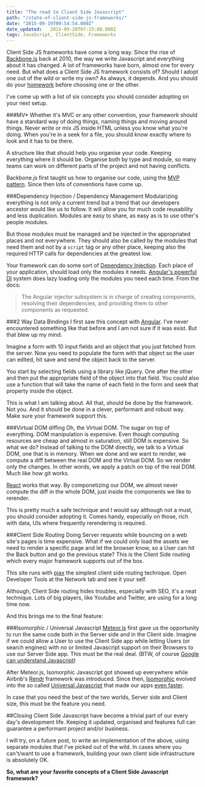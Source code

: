 ```yaml
---
title: "The road to Client Side Javascript"
path: "/state-of-client-side-js-frameworks/"
date: "2015-09-19T09:54:54.000Z"
date_updated:   2015-09-20T07:15:08.000Z
tags: JavaScript, ClientSide, Frameworks
---
```


Client Side JS frameworks have come a long way. Since the rise of [Backbone.js](http://backbonejs.org/) back at 2010, the way we write Javascript and everything about it has changed. A lot of frameworks have born, almost one for every need. But what does a Client Side JS framework consists of? Should I adopt one out of the wild or write my own? As always, it depends. And you should do your [homework](https://medium.com/@kbariotis/choosing-your-next-best-tool-fba96eb19a7f) before choosing one or the other.

I've come up with a list of six concepts you should consider adopting on your next setup.

###MV*
Whether it's MVC or any other convention, your framework should have a standard way of doing things, naming things and moving around things. Never write or mix JS inside HTML unless you know what you're doing. When you're in a seek for a file, you should know exactly where to look and it has to be there.

A structure like that should help you organise your code. Keeping everything where it should be. Organise both by type and module, so many teams can work on different parts of the project and not having conflicts.

Backbone.js first taught us how to organise our code, using the [MVP pattern](http://addyosmani.com/blog/understanding-mvc-and-mvp-for-javascript-and-backbone-developers/). Since then lots of conventions have come up.

###Dependency Injection / Dependency Management
Modularizing everything is not only a current trend but a trend that our developers ancestor would like us to follow. It will allow you for much code reusability and less duplication. Modules are easy to share, as easy as is to use other's people modules.

But those modules must be managed and be injected in the appropriated places and not everywhere. They should also be called by the modules that need them and not by a `script` tag or any other place, keeping also the required HTTP calls for dependencies at the greatest low.

Your framework can do some sort of [Dependency Injection](https://en.wikipedia.org/wiki/Dependency_injection). Each place of your application, should load only the modules it needs. [Angular's powerful DI](https://docs.angularjs.org/guide/di) system does lazy loading only the modules you need each time. From the docs:

>The Angular injector subsystem is in charge of creating components, resolving their dependencies, and providing them to other components as requested.

###2 Way Data Bindings
I first saw this concept with [Angular](https://docs.angularjs.org/guide/databinding). I've never encountered something like that before and I am not sure if it was exist. But that blew up my mind.

Imagine a form with 10 input fields and an object that you just fetched from the server. Now you need to populate the form with that object so the user can edited, hit save and send the object back to the server.

You start by selecting fields using a library like jQuery. One after the other and then put the appropriate field of the object into that field. You could also use a function that will take the name of each field in the form and seek that property inside the object.

This is what I am talking about. All that, should be done by the framework. Not you. And it should be done in a clever, performant and robust way. Make sure your framework support this.

###Virtual DOM diffing
Oh, the Virtual DOM. The sugar on top of everything. DOM manipulation is expensive. Even though computing resources are cheap and almost in saturation, still DOM is expensive. So what we do? Instead of talking to the DOM directly, we talk to a Virtual DOM, one that is in memory. When we done and we want to render, we compute a diff between the real DOM and the Virtual DOM. So we render only the changes. In other words, we apply a patch on top of the real DOM. Much like how git works.

[React](http://kostasbariotis.com/hands-on-react-js/) works that way. By componetizing our DOM, we almost never compute the diff in the whole DOM, just inside the components we like to rerender.

This is pretty much a safe technique and I would say although not a must, you should consider adopting it. Comes handy, especially on those, rich with data, UIs where frequently rerendering is required.

###Client Side Routing
Doing Server requests while bouncing on a web site's pages is time expensive. What if we could only load the assets we need to render a specific page and let the browser know, so a User can hit the Back button and go the previous state? This is the Client Side routing which every major framework supports out of the box.

This site runs with [pjax](http://www.pixelstech.net/article/1366737736-What-is-pjax-and-why-we-should-use-it) the simplest client side routing technique. Open Developer Tools at the Network tab and see it your self.

Although, Client Side routing hides troubles, especially with SEO, it's a neat technique.  Lots of big players, like Youtube and Twitter, are using for a long time now.

And this brings me to the final feature:

###Isomorphic / Universal Javascript
[Meteor.js](https://www.meteor.com/) first gave us the opportunity to run the same code both in the Server side and in the Client side. Imagine if we could allow a User to use the Client Side app while letting Users (or search engines) with no or limited Javascript support on their Browsers to use our Server Side app. This must be the real deal. (BTW, of course [Google can understand Javascript](http://searchengineland.com/tested-googlebot-crawls-javascript-heres-learned-220157))

After Meteor.js, Isomorphic Javascript got showed up everywhere while Airbnb's [Rendr](http://nerds.airbnb.com/weve-open-sourced-rendr-run-your-backbonejs-a/) framework was introduced. Since then, [Isomorphic](http://isomorphic.net/) evolved into the so called [Universal Javascript](https://medium.com/@mjackson/universal-javascript-4761051b7ae9) that made our apps [even faster](http://techblog.netflix.com/2015/08/making-netflixcom-faster.html).

In case that you need the best of the two worlds, Server side and Client size, this must be the feature you need.

##Closing
Client Side Javascript have become a trivial part of our every day's development life. Keeping it updated, organised and features full can guarantee a performant project and/or business.

I will try, on a future post, to write an implementation of the above, using separate modules that I've picked out of the wild. In cases where you can't/want to use a framework, building your own client side infrastructure is absolutely OK.

**So, what are your favorite concepts of a Client Side Javascript framework?**
